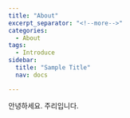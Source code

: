 ```yaml
---
title: "About"
excerpt_separator: "<!--more-->"
categories:
  - About
tags:
  - Introduce
sidebar:
  title: "Sample Title"
  nav: docs

---
```


안녕하세요. 주리입니다.
